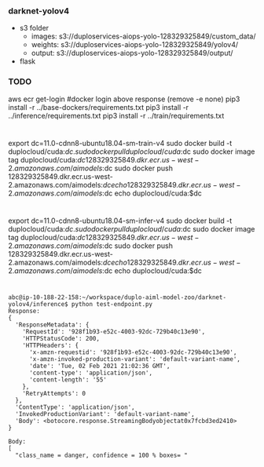 

### darknet-yolov4 

* s3 folder
    * images: s3://duploservices-aiops-yolo-128329325849/custom_data/
    * weights: s3://duploservices-aiops-yolo-128329325849/yolov4/
    * output: s3://duploservices-aiops-yolo-128329325849/output/
* flask

### TODO


aws ecr get-login 
#docker login above response (remove -e none)
pip3 install -r ../base-dockers/requirements.txt 
pip3 install -r ../inference/requirements.txt 
pip3 install -r ../train/requirements.txt 

#
export dc=11.0-cdnn8-ubuntu18.04-sm-train-v4
sudo docker build -t  duplocloud/cuda:$dc .
sudo docker pull duplocloud/cuda:$dc
sudo docker image tag duplocloud/cuda:$dc 128329325849.dkr.ecr.us-west-2.amazonaws.com/aimodels:$dc
sudo docker push  128329325849.dkr.ecr.us-west-2.amazonaws.com/aimodels:$dc
echo 128329325849.dkr.ecr.us-west-2.amazonaws.com/aimodels:$dc
echo  duplocloud/cuda:$dc
#


#
export dc=11.0-cdnn8-ubuntu18.04-sm-infer-v4
sudo docker build -t  duplocloud/cuda:$dc .
sudo docker pull duplocloud/cuda:$dc
sudo docker image tag duplocloud/cuda:$dc 128329325849.dkr.ecr.us-west-2.amazonaws.com/aimodels:$dc
sudo docker push  128329325849.dkr.ecr.us-west-2.amazonaws.com/aimodels:$dc
echo 128329325849.dkr.ecr.us-west-2.amazonaws.com/aimodels:$dc
echo  duplocloud/cuda:$dc
#

```
abc@ip-10-188-22-158:~/workspace/duplo-aiml-model-zoo/darknet-yolov4/inference$ python test-endpoint.py  
Response:
{
  'ResponseMetadata': {
    'RequestId': '928f1b93-e52c-4003-92dc-729b40c13e90',
    'HTTPStatusCode': 200,
    'HTTPHeaders': {
      'x-amzn-requestid': '928f1b93-e52c-4003-92dc-729b40c13e90',
      'x-amzn-invoked-production-variant': 'default-variant-name',
      'date': 'Tue, 02 Feb 2021 21:02:36 GMT',
      'content-type': 'application/json',
      'content-length': '55'
    },
    'RetryAttempts': 0
  },
  'ContentType': 'application/json',
  'InvokedProductionVariant': 'default-variant-name',
  'Body': <botocore.response.StreamingBodyobjectat0x7fcbd3ed2410>
}

Body:
[
  "class_name = danger, confidence = 100 % boxes= "
```
